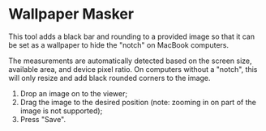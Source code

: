 # Wallpaper Masker

This tool adds a black bar and rounding to a provided image so that it can be set as a wallpaper to hide the "notch" on MacBook computers.

The measurements are automatically detected based on the screen size, available area, and device pixel ratio.
On computers without a "notch", this will only resize and add black rounded corners to the image.

1. Drop an image on to the viewer;
2. Drag the image to the desired position (note: zooming in on part of the image is not supported);
3. Press "Save".
